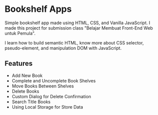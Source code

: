 # Bookshelf Apps
Simple bookshelf app made using HTML, CSS, and Vanilla JavaScript. I made this project for submission class "Belajar Membuat Front-End Web untuk Pemula". 

I learn how to build semantic HTML, know more about CSS selector, pseudo-element, and manipulation DOM with JavaScript. 

## Features
- Add New Book
- Complete and Uncomplete Book Shelves
- Move Books Between Shelves
- Delete Books
- Custom Dialog for Delete Confirmation
- Search Title Books
- Using Local Storage for Store Data
